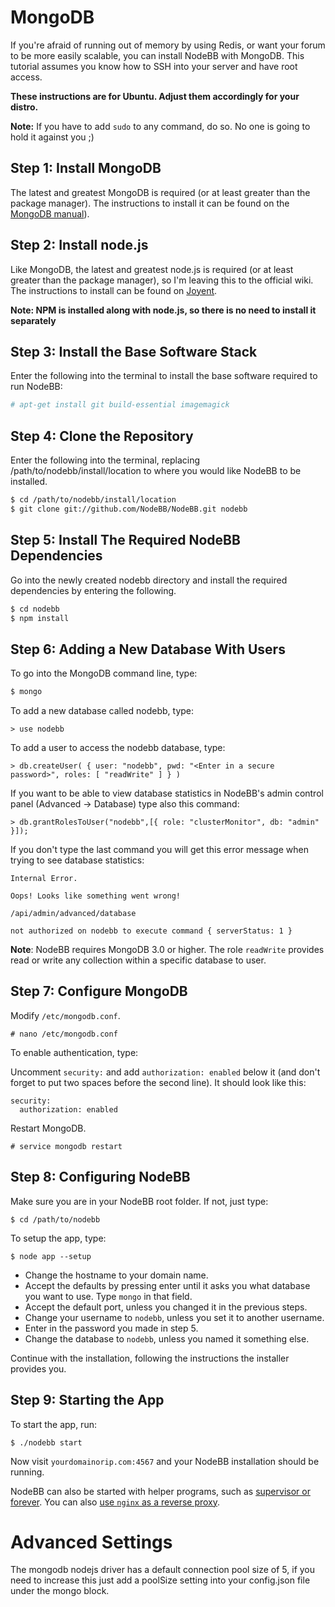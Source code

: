 MongoDB
=======

If you're afraid of running out of memory by using Redis, or want your
forum to be more easily scalable, you can install NodeBB with MongoDB.
This tutorial assumes you know how to SSH into your server and have root
access.

**These instructions are for Ubuntu. Adjust them accordingly for your
distro.**

**Note:** If you have to add `sudo` to any command, do so. No one is
going to hold it against you ;)

Step 1: Install MongoDB
-----------------------

The latest and greatest MongoDB is required (or at least greater than
the package manager). The instructions to install it can be found on the
[MongoDB
manual](http://docs.mongodb.org/manual/administration/install-on-linux/)).

Step 2: Install node.js
-----------------------

Like MongoDB, the latest and greatest node.js is required (or at least
greater than the package manager), so I'm leaving this to the official
wiki. The instructions to install can be found on
[Joyent](https://github.com/joyent/node/wiki/Installing-Node.js-via-package-manager).

**Note: NPM is installed along with node.js, so there is no need to
install it separately**

Step 3: Install the Base Software Stack
-------------------------

Enter the following into the terminal to install the base software
required to run NodeBB:

``` bash
# apt-get install git build-essential imagemagick
```

Step 4: Clone the Repository
-------------------------

Enter the following into the terminal, replacing
/path/to/nodebb/install/location to where you would like NodeBB to be
installed.

``` bash
$ cd /path/to/nodebb/install/location
$ git clone git://github.com/NodeBB/NodeBB.git nodebb
```

Step 5: Install The Required NodeBB Dependencies
-------------------------

Go into the newly created nodebb directory and install the required
dependencies by entering the following.

``` bash
$ cd nodebb
$ npm install
```

Step 6: Adding a New Database With Users
-------------------------

To go into the MongoDB command line, type:

``` bash
$ mongo
```

To add a new database called nodebb, type:

```
> use nodebb
```

To add a user to access the nodebb database, type:

```
> db.createUser( { user: "nodebb", pwd: "<Enter in a secure password>", roles: [ "readWrite" ] } )
```

If you want to be able to view database statistics in NodeBB's admin
control panel (Advanced → Database) type also this command:

```
> db.grantRolesToUser("nodebb",[{ role: "clusterMonitor", db: "admin" }]);
```

If you don't type the last command you will get this error message when
trying to see database statistics:

```
Internal Error.

Oops! Looks like something went wrong!

/api/admin/advanced/database

not authorized on nodebb to execute command { serverStatus: 1 }
```


**Note**: NodeBB requires MongoDB 3.0 or higher. The role `readWrite`
provides read or write any collection within a specific database to
user.

Step 7: Configure MongoDB
-------------------------

Modify `/etc/mongodb.conf`.

```
# nano /etc/mongodb.conf
```

To enable authentication, type:

Uncomment `security:` and add `authorization: enabled` below it (and
don't forget to put two spaces before the second line). It should look
like this:

```
security:
  authorization: enabled
```

Restart MongoDB.

```
# service mongodb restart
```

Step 8: Configuring NodeBB 
-------------------------

Make sure you are in your NodeBB root folder. If not, just type:

```
$ cd /path/to/nodebb
```

To setup the app, type:

```
$ node app --setup
```

-   Change the hostname to your domain name.
-   Accept the defaults by pressing enter until it asks you what
    database you want to use. Type `mongo` in that field.
-   Accept the default port, unless you changed it in the
    previous steps.
-   Change your username to `nodebb`, unless you set it to
    another username.
-   Enter in the password you made in step 5.
-   Change the database to `nodebb`, unless you named it something else.

Continue with the installation, following the instructions the installer
provides you.

Step 9: Starting the App
------------------------

To start the app, run:

```
$ ./nodebb start
```

Now visit `yourdomainorip.com:4567` and your NodeBB installation should
be running.

NodeBB can also be started with helper programs, such as [supervisor or forever](../../running/index). You can also [use `nginx` as a reverse proxy](../../configuring/proxies).

Advanced Settings
===========

The mongodb nodejs driver has a default connection pool size of 5, if
you need to increase this just add a poolSize setting into your
config.json file under the mongo block.
